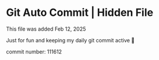 # Git Auto Commit | Hidden File

This file was added Feb 12, 2025

Just for fun and keeping my daily git commit active 🤪

commit number: 111612
